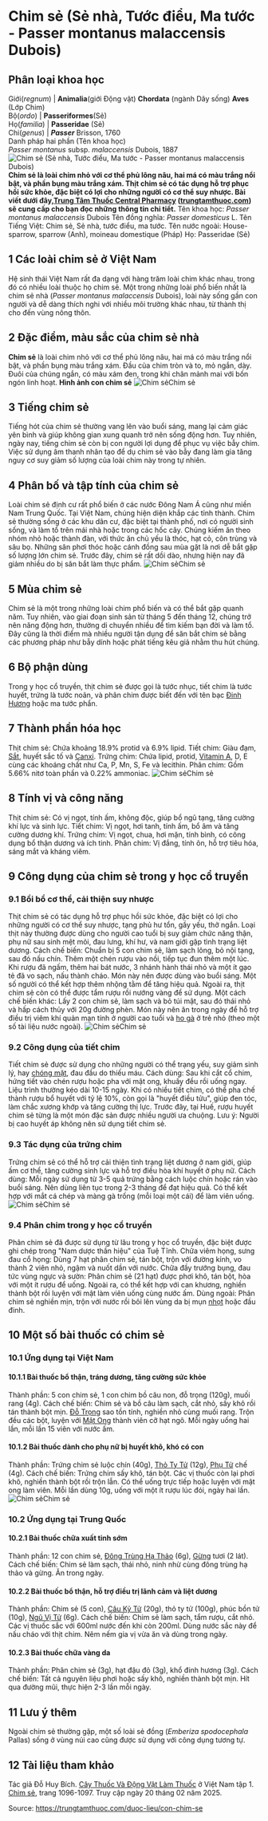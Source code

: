 # Chim sẻ (Sẻ nhà, Tước điểu, Ma tước - Passer montanus malaccensis Dubois)

Phân loại khoa học  
---  
Giới(_regnum_) |  **Animalia**(giới Động vật) **Chordata** (ngành Dây sống) **Aves** (Lớp Chim)  
Bộ(_ordo_) | **Passeriformes**(Sẻ)  
Họ(_familia_) | **Passeridae** (Sẻ)  
Chi(_genus_) | _**Passer**_ Brisson, 1760  
Danh pháp hai phần (Tên khoa học)  
_Passer montanus_ subsp. _malaccensis_ Dubois, 1887  
![Chim sẻ \(Sẻ nhà, Tước điểu, Ma tước - Passer montanus malaccensis Dubois\)](https://trungtamthuoc.com/images/others/con-chim-se-1-3487.jpg)
**Chim sẻ là loài chim nhỏ với cơ thể phủ lông nâu, hai má có màu trắng nổi bật, và phần bụng màu trắng xám. Thịt chim sẻ có tác dụng hỗ trợ phục hồi sức khỏe, đặc biệt có lợi cho những người có cơ thể suy nhược. Bài viết dưới đây,[Trung Tâm Thuốc Central Pharmacy](https://trungtamthuoc.com/ "Trung Tâm Thuốc Central Pharmacy") ([trungtamthuoc.com](https://trungtamthuoc.com/ "trungtamthuoc.com")) sẽ cung cấp cho bạn đọc những thông tin chi tiết.**
Tên khoa học: _Passer montanus malaccensis_ Dubois 
Tên đồng nghĩa: _Passer domesticus_ L.
Tên Tiếng Việt: Chim sẻ, Sẻ nhà, tước điểu, ma tước. 
Tên nước ngoài: House-sparrow, sparrow (Anh), moineau domestique (Pháp) 
Họ: Passeridae (Sẻ)
##  1 Các loài chim sẻ ở Việt Nam
Hệ sinh thái Việt Nam rất đa dạng với hàng trăm loài chim khác nhau, trong đó có nhiều loài thuộc họ chim sẻ. Một trong những loài phổ biến nhất là chim sẻ nhà (_Passer montanus malaccensis_ Dubois), loài này sống gần con người và dễ dàng thích nghi với nhiều môi trường khác nhau, từ thành thị cho đến vùng nông thôn. 
##  2 Đặc điểm, màu sắc của chim sẻ nhà
**Chim sẻ** là loài chim nhỏ với cơ thể phủ lông nâu, hai má có màu trắng nổi bật, và phần bụng màu trắng xám. Đầu của chim tròn và to, mỏ ngắn, dày. Đuôi của chúng ngắn, có màu xám đen, trong khi chân mảnh mai với bốn ngón linh hoạt.
**Hình ảnh con chim sẻ**
![Chim sẻ](https://trungtamthuoc.com/images/item/con-chim-se-2.jpg)Chim sẻ
##  3 Tiếng chim sẻ
Tiếng hót của chim sẻ thường vang lên vào buổi sáng, mang lại cảm giác yên bình và giúp không gian xung quanh trở nên sống động hơn. Tuy nhiên, ngày nay, tiếng chim sẻ còn bị con người lợi dụng để phục vụ việc bẫy chim. Việc sử dụng âm thanh nhân tạo để dụ chim sẻ vào bẫy đang làm gia tăng nguy cơ suy giảm số lượng của loài chim này trong tự nhiên.
##  4 Phân bố và tập tính của chim sẻ
Loài chim sẻ định cư rất phổ biến ở các nước Đông Nam Á cũng như miền Nam Trung Quốc. Tại Việt Nam, chúng hiện diện khắp các tỉnh thành. Chim sẻ thường sống ở các khu dân cư, đặc biệt tại thành phố, nơi có người sinh sống, và làm tổ trên mái nhà hoặc trong các hốc cây. Chúng kiếm ăn theo nhóm nhỏ hoặc thành đàn, với thức ăn chủ yếu là thóc, hạt cỏ, côn trùng và sâu bọ. Những sân phơi thóc hoặc cánh đồng sau mùa gặt là nơi dễ bắt gặp số lượng lớn chim sẻ. Trước đây, chim sẻ rất dồi dào, nhưng hiện nay đã giảm nhiều do bị săn bắt làm thực phẩm.
![Chim sẻ](https://trungtamthuoc.com/images/item/con-chim-se-3.jpg)Chim sẻ
##  5 Mùa chim sẻ
Chim sẻ là một trong những loài chim phổ biến và có thể bắt gặp quanh năm. Tuy nhiên, vào giai đoạn sinh sản từ tháng 5 đến tháng 12, chúng trở nên năng động hơn, thường di chuyển nhiều để tìm kiếm bạn đời và làm tổ. Đây cũng là thời điểm mà nhiều người tận dụng để săn bắt chim sẻ bằng các phương pháp như bẫy dính hoặc phát tiếng kêu giả nhằm thu hút chúng.
##  6 Bộ phận dùng
Trong y học cổ truyền, thịt chim sẻ được gọi là tước nhục, tiết chim là tước huyết, trứng là tước noãn, và phân chim được biết đến với tên bạc [Đinh Hương](https://trungtamthuoc.com/duoc-lieu/dinh-huong "Đinh Hương") hoặc ma tước phẩn.
##  7 Thành phần hóa học
Thịt chim sẻ: Chứa khoảng 18.9% protid và 6.9% lipid.
Tiết chim: Giàu đạm, [Sắt](https://trungtamthuoc.com/hoat-chat/sat "Sắt"), huyết sắc tố và [Canxi](https://trungtamthuoc.com/hoat-chat/canxi "Canxi").
Trứng chim: Chứa lipid, protid, [Vitamin A](https://trungtamthuoc.com/hoat-chat/retinol "Vitamin A"), D, E cùng các khoáng chất như Ca, P, Mn, S, Fe và lecithin.
Phân chim: Gồm 5.66% nitơ toàn phần và 0.22% ammoniac.
![Chim sẻ](https://trungtamthuoc.com/images/item/con-chim-se-4.jpg)Chim sẻ
##  8 Tính vị và công năng
Thịt chim sẻ: Có vị ngọt, tính ấm, không độc, giúp bổ ngũ tạng, tăng cường khí lực và sinh lực.
Tiết chim: Vị ngọt, hơi tanh, tính ấm, bổ âm và tăng cường dương khí.
Trứng chim: Vị ngọt, chua, hơi mặn, tính bình, có công dụng bổ thận dương và ích tinh.
Phân chim: Vị đắng, tính ôn, hỗ trợ tiêu hóa, sáng mắt và kháng viêm.
##  9 Công dụng của chim sẻ trong y học cổ truyền
### 9.1 Bồi bổ cơ thể, cải thiện suy nhược
Thịt chim sẻ có tác dụng hỗ trợ phục hồi sức khỏe, đặc biệt có lợi cho những người có cơ thể suy nhược, tạng phủ hư tổn, gầy yếu, thở ngắn. Loại thịt này thường được dùng cho người cao tuổi bị suy giảm chức năng thận, phụ nữ sau sinh mệt mỏi, đau lưng, khí hư, và nam giới gặp tình trạng liệt dương.
Cách chế biến: Chuẩn bị 5 con chim sẻ, làm sạch lông, bỏ nội tạng, sau đó nấu chín. Thêm một chén rượu vào nồi, tiếp tục đun thêm một lúc. Khi rượu đã ngấm, thêm hai bát nước, 3 nhánh hành thái nhỏ và một ít gạo tẻ đã vo sạch, nấu thành cháo. Món này nên được dùng vào buổi sáng. Một số người có thể kết hợp thêm nhộng tằm để tăng hiệu quả. Ngoài ra, thịt chim sẻ còn có thể được tẩm rượu rồi nướng vàng để sử dụng.
Một cách chế biến khác: Lấy 2 con chim sẻ, làm sạch và bỏ túi mật, sau đó thái nhỏ và hấp cách thủy với 20g đường phèn. Món này nên ăn trong ngày để hỗ trợ điều trị viêm khí quản mạn tính ở người cao tuổi và [ho gà](https://trungtamthuoc.com/bai-viet/ho-ga-o-tre-em "ho gà") ở trẻ nhỏ (theo một số tài liệu nước ngoài).
![Chim sẻ](https://trungtamthuoc.com/images/item/con-chim-se-5.jpg)Chim sẻ
### 9.2 Công dụng của tiết chim 
Tiết chim sẻ được sử dụng cho những người có thể trạng yếu, suy giảm sinh lý, hay [chóng mặt](https://trungtamthuoc.com/bai-viet/chong-mat "chóng mặt"), đau đầu do thiếu máu.
Cách dùng: Sau khi cắt cổ chim, hứng tiết vào chén rượu hoặc pha với mật ong, khuấy đều rồi uống ngay. Liệu trình thường kéo dài 10-15 ngày.
Khi có nhiều tiết chim, có thể pha chế thành rượu bổ huyết với tỷ lệ 10%, còn gọi là "huyết điều tửu", giúp đen tóc, làm chắc xương khớp và tăng cường thị lực. Trước đây, tại Huế, rượu huyết chim sẻ từng là một món đặc sản được nhiều người ưa chuộng.
Lưu ý: Người bị cao huyết áp không nên sử dụng tiết chim sẻ.
### 9.3 Tác dụng của trứng chim 
Trứng chim sẻ có thể hỗ trợ cải thiện tình trạng liệt dương ở nam giới, giúp ấm cơ thể, tăng cường sinh lực và hỗ trợ điều hòa khí huyết ở phụ nữ.
Cách dùng: Mỗi ngày sử dụng từ 3-5 quả trứng bằng cách luộc chín hoặc rán vào buổi sáng. Nên dùng liên tục trong 2-3 tháng để đạt hiệu quả. Có thể kết hợp với mắt cá chép và màng gà trống (mỗi loại một cái) để làm viên uống.
![Chim sẻ](https://trungtamthuoc.com/images/item/con-chim-se-6.jpg)Chim sẻ
### 9.4 Phân chim trong y học cổ truyền
Phân chim sẻ đã được sử dụng từ lâu trong y học cổ truyền, đặc biệt được ghi chép trong "Nam dược thần hiệu" của Tuệ Tĩnh.
Chữa viêm họng, sưng đau cổ họng: Dùng 7 hạt phân chim sẻ, tán bột, trộn với đường kính, vo thành 2 viên nhỏ, ngậm và nuốt dần với nước.
Chữa đầy trướng bụng, đau tức vùng ngực và sườn: Phân chim sẻ (21 hạt) được phơi khô, tán bột, hòa với một ít rượu để uống. Ngoài ra, có thể kết hợp với can khương, nghiền thành bột rồi luyện với mật làm viên uống cùng nước ấm.
Dùng ngoài: Phân chim sẻ nghiền mịn, trộn với nước rồi bôi lên vùng da bị mụn [nhọt](https://trungtamthuoc.com/bai-viet/nhot "nhọt") hoặc đầu đinh.
##  10 Một số bài thuốc có chim sẻ
### 10.1 Ứng dụng tại Việt Nam
#### 10.1.1 Bài thuốc bổ thận, tráng dương, tăng cường sức khỏe
Thành phần: 5 con chim sẻ, 1 con chim bồ câu non, đỗ trọng (120g), muối rang (4g).
Cách chế biến: Chim sẻ và bồ câu làm sạch, cắt nhỏ, sấy khô rồi tán thành bột mịn. [Đỗ Trọng](https://trungtamthuoc.com/duoc-lieu/do-trong-48 "Đỗ Trọng") sao tồn tính, nghiền nhỏ cùng muối rang. Trộn đều các bột, luyện với [Mật Ong](https://trungtamthuoc.com/duoc-lieu/mat-ong "Mật Ong") thành viên cỡ hạt ngô. Mỗi ngày uống hai lần, mỗi lần 15 viên với nước ấm.
#### 10.1.2 Bài thuốc dành cho phụ nữ bị huyết khô, khó có con
Thành phần: Trứng chim sẻ luộc chín (40g), [Thỏ Ty Tử](https://trungtamthuoc.com/duoc-lieu/tho-ty-tu-67 "Thỏ Ty Tử") (12g), [Phụ Tử](https://trungtamthuoc.com/duoc-lieu/phu-tu "Phụ Tử") chế (4g).
Cách chế biến: Trứng chim sấy khô, tán bột. Các vị thuốc còn lại phơi khô, nghiền thành bột rồi trộn lẫn. Có thể uống trực tiếp hoặc luyện với mật ong làm viên. Mỗi lần dùng 10g, uống với một ít rượu lúc đói, ngày hai lần.
![Chim sẻ](https://trungtamthuoc.com/images/item/con-chim-se-7.jpg)Chim sẻ
### 10.2 Ứng dụng tại Trung Quốc
#### 10.2.1 Bài thuốc chữa xuất tinh sớm
Thành phần: 12 con chim sẻ, [Đông Trùng Hạ Thảo](https://trungtamthuoc.com/duoc-lieu/dong-trung-ha-thao-68 "Đông Trùng Hạ Thảo") (6g), [Gừng](https://trungtamthuoc.com/duoc-lieu/gung-14 "Gừng") tươi (2 lát).
Cách chế biến: Chim sẻ làm sạch, thái nhỏ, ninh nhừ cùng đông trùng hạ thảo và gừng. Ăn trong ngày.
#### 10.2.2 Bài thuốc bổ thận, hỗ trợ điều trị lãnh cảm và liệt dương
Thành phần: Chim sẻ (5 con), [Câu Kỷ Tử](https://trungtamthuoc.com/duoc-lieu/cau-ky-tu-55 "Câu Kỷ Tử") (20g), thỏ ty tử (100g), phúc bồn tử (10g), [Ngũ Vị Tử](https://trungtamthuoc.com/duoc-lieu/ngu-vi-tu "Ngũ Vị Tử") (6g).
Cách chế biến: Chim sẻ làm sạch, tẩm rượu, cắt nhỏ. Các vị thuốc sắc với 600ml nước đến khi còn 200ml. Dùng nước sắc này để nấu cháo với thịt chim. Nêm nếm gia vị vừa ăn và dùng trong ngày.
#### 10.2.3 Bài thuốc chữa vàng da
Thành phần: Phân chim sẻ (3g), hạt đậu đỏ (3g), khổ đinh hương (3g).
Cách chế biến: Tất cả nguyên liệu phơi hoặc sấy khô, nghiền thành bột mịn. Hít qua đường mũi, thực hiện 2-3 lần mỗi ngày.
##  11 Lưu ý thêm
Ngoài chim sẻ thường gặp, một số loài sẻ đồng (_Emberiza spodocephala_ Pallas) sống ở vùng núi cao cũng được sử dụng với công dụng tương tự.
##  12 Tài liệu tham khảo
Tác giả Đỗ Huy Bích. [Cây Thuốc Và Động Vật Làm Thuốc](https://trungtamthuoc.com/bai-viet/doc-online-va-tai-mien-phi-pdf-sach-cay-thuoc-va-dong-vat-lam-thuoc-o-viet-nam "Cây Thuốc Và Động Vật Làm Thuốc") ở Việt Nam tập 1. [Chim sẻ](https://trungtamthuoc.com/upload/pdf/cay-thuoc-va-dong-vat-lam-thuoc-tap-1-trungtamthuoc.com.pdf), trang 1096-1097. Truy cập ngày 20 tháng 02 năm 2025.


Source: https://trungtamthuoc.com/duoc-lieu/con-chim-se